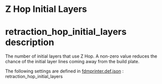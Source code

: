 # Z Hop Initial Layers


# retraction_hop_initial_layers description
The number of initial layers that use Z Hop. A non-zero value reduces the chance of the initial layer lines coming away from the build plate.

The following settings are defined in [fdmprinter.def.json](https://github.com/smartavionics/Cura/blob/mb-master/resources/definitions/fdmprinter.def.json) : retraction_hop_initial_layers

